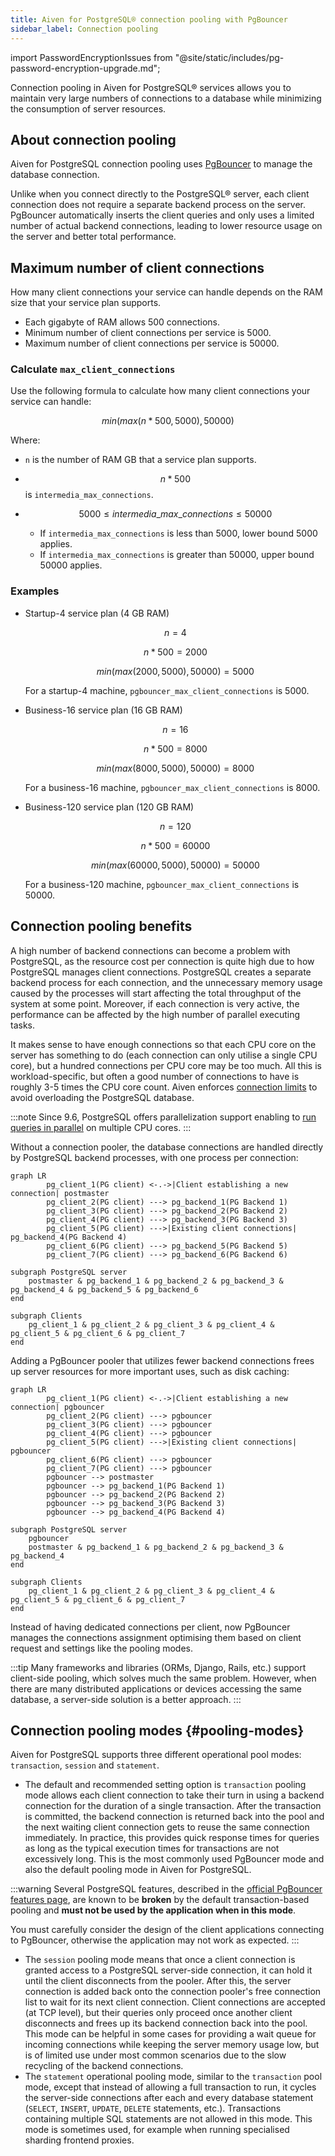 ```yaml
---
title: Aiven for PostgreSQL® connection pooling with PgBouncer
sidebar_label: Connection pooling
---
```


import PasswordEncryptionIssues from "@site/static/includes/pg-password-encryption-upgrade.md";

Connection pooling in Aiven for PostgreSQL® services allows you to maintain very large numbers of connections to a database while minimizing the consumption of server resources.

## About connection pooling

Aiven for PostgreSQL connection pooling uses
[PgBouncer](https://www.pgbouncer.org/) to manage the database
connection.

Unlike when you connect directly to the PostgreSQL® server, each client
connection does not require a separate backend process on the server.
PgBouncer automatically inserts the client queries and only uses a
limited number of actual backend connections, leading to lower resource
usage on the server and better total performance.

## Maximum number of client connections

How many client connections your service can handle depends on the RAM size that your
service plan supports.

- Each gigabyte of RAM allows 500 connections.
- Minimum number of client connections per service is 5000.
- Maximum number of client connections per service is 50000.

### Calculate `max_client_connections`

Use the following formula to calculate how many client connections your service can handle:

$$min(max(n * 500, 5000), 50000)$$

Where:

- `n` is the number of RAM GB that a service plan supports.
- $$n * 500$$ is `intermedia_max_connections`.
- $$5000 \leq intermedia\_max\_connections \leq 50000$$

  - If `intermedia_max_connections` is less than 5000, lower bound 5000 applies.
  - If `intermedia_max_connections` is greater than 50000, upper bound 50000 applies.

### Examples

- Startup-4 service plan (4 GB RAM)

  $$n = 4$$

  $$n * 500 = 2000$$

  $$min(max(2000, 5000), 50000) = 5000$$

  For a startup-4 machine, `pgbouncer_max_client_connections` is 5000.

- Business-16 service plan (16 GB RAM)

  $$n = 16$$

  $$n * 500 = 8000$$

  $$min(max(8000, 5000), 50000) = 8000$$

  For a business-16 machine, `pgbouncer_max_client_connections` is 8000.

- Business-120 service plan (120 GB RAM)

  $$n = 120$$

  $$n * 500 = 60000$$

  $$min(max(60000, 5000), 50000) = 50000$$

  For a business-120 machine, `pgbouncer_max_client_connections` is 50000.

## Connection pooling benefits

A high number of backend connections can become a problem with
PostgreSQL, as the resource cost per connection is quite high due to how
PostgreSQL manages client connections. PostgreSQL creates a separate
backend process for each connection, and the unnecessary memory usage
caused by the processes will start affecting the total throughput of the
system at some point. Moreover, if each connection is very active, the
performance can be affected by the high number of parallel executing
tasks.

It makes sense to have enough connections so that each CPU core on the
server has something to do (each connection can only utilise a single
CPU core), but a hundred connections per CPU core may be too much. All
this is workload-specific, but often a good number of connections to
have is roughly 3-5 times the CPU core count. Aiven enforces
[connection limits](/docs/products/postgresql/reference/pg-connection-limits) to avoid
overloading the PostgreSQL database.

:::note
Since 9.6, PostgreSQL offers parallelization support enabling to [run
queries in
parallel](https://www.postgresql.org/docs/current/parallel-query.html)
on multiple CPU cores.
:::

Without a connection pooler, the database connections are handled
directly by PostgreSQL backend processes, with one process per
connection:

```mermaid
graph LR
        pg_client_1(PG client) <-.->|Client establishing a new connection| postmaster
        pg_client_2(PG client) ---> pg_backend_1(PG Backend 1)
        pg_client_3(PG client) ---> pg_backend_2(PG Backend 2)
        pg_client_4(PG client) ---> pg_backend_3(PG Backend 3)
        pg_client_5(PG client) --->|Existing client connections| pg_backend_4(PG Backend 4)
        pg_client_6(PG client) ---> pg_backend_5(PG Backend 5)
        pg_client_7(PG client) ---> pg_backend_6(PG Backend 6)

subgraph PostgreSQL server
    postmaster & pg_backend_1 & pg_backend_2 & pg_backend_3 & pg_backend_4 & pg_backend_5 & pg_backend_6
end

subgraph Clients
    pg_client_1 & pg_client_2 & pg_client_3 & pg_client_4 & pg_client_5 & pg_client_6 & pg_client_7
end
```

Adding a PgBouncer pooler that utilizes fewer backend connections frees
up server resources for more important uses, such as disk caching:

```mermaid
graph LR
        pg_client_1(PG client) <-.->|Client establishing a new connection| pgbouncer
        pg_client_2(PG client) ---> pgbouncer
        pg_client_3(PG client) ---> pgbouncer
        pg_client_4(PG client) ---> pgbouncer
        pg_client_5(PG client) --->|Existing client connections| pgbouncer
        pg_client_6(PG client) ---> pgbouncer
        pg_client_7(PG client) ---> pgbouncer
        pgbouncer --> postmaster
        pgbouncer --> pg_backend_1(PG Backend 1)
        pgbouncer --> pg_backend_2(PG Backend 2)
        pgbouncer --> pg_backend_3(PG Backend 3)
        pgbouncer --> pg_backend_4(PG Backend 4)

subgraph PostgreSQL server
    pgbouncer
    postmaster & pg_backend_1 & pg_backend_2 & pg_backend_3 & pg_backend_4
end

subgraph Clients
    pg_client_1 & pg_client_2 & pg_client_3 & pg_client_4 & pg_client_5 & pg_client_6 & pg_client_7
end
```

Instead of having dedicated connections per client, now PgBouncer
manages the connections assignment optimising them based on client
request and settings like the pooling modes.

:::tip
Many frameworks and libraries (ORMs, Django, Rails, etc.) support
client-side pooling, which solves much the same problem. However, when
there are many distributed applications or devices accessing the same
database, a server-side solution is a better approach.
:::

## Connection pooling modes {#pooling-modes}

Aiven for PostgreSQL supports three different operational pool modes:
`transaction`, `session` and `statement`.

-   The default and recommended setting option is `transaction` pooling
    mode allows each client connection to take their turn in using a
    backend connection for the duration of a single transaction. After
    the transaction is committed, the backend connection is returned
    back into the pool and the next waiting client connection gets to
    reuse the same connection immediately. In practice, this provides
    quick response times for queries as long as the typical execution
    times for transactions are not excessively long. This is the most
    commonly used PgBouncer mode and also the default pooling mode in
    Aiven for PostgreSQL.

:::warning
Several PostgreSQL features, described in the [official PgBouncer
features page](https://www.pgbouncer.org/features), are known to be
**broken** by the default transaction-based pooling and **must not be
used by the application when in this mode**.

You must carefully consider the design of the client applications
connecting to PgBouncer, otherwise the application may not work as
expected.
:::

-   The `session` pooling mode means that once a client connection is
    granted access to a PostgreSQL server-side connection, it can hold
    it until the client disconnects from the pooler. After this, the
    server connection is added back onto the connection pooler's free
    connection list to wait for its next client connection. Client
    connections are accepted (at TCP level), but their queries only
    proceed once another client disconnects and frees up its backend
    connection back into the pool. This mode can be helpful in some
    cases for providing a wait queue for incoming connections while
    keeping the server memory usage low, but is of limited use under
    most common scenarios due to the slow recycling of the backend
    connections.
-   The `statement` operational pooling mode, similar to the
    `transaction` pool mode, except that instead of allowing a full
    transaction to run, it cycles the server-side connections after each
    and every database statement (`SELECT`, `INSERT`, `UPDATE`, `DELETE`
    statements, etc.). Transactions containing multiple SQL statements
    are not allowed in this mode. This mode is sometimes used, for
    example when running specialised sharding frontend proxies.

<PasswordEncryptionIssues/>
